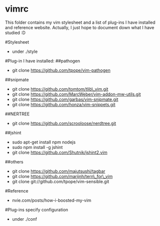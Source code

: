 vimrc
=====
This folder contains my vim stylesheet and a list of plug-ins I have installed 
and reference website. Actually, I just hope to document down what I have studied :D


#Stylesheet 
*	under ./style

#Plug-in I have installed: 
##pathogen
*	git clone https://github.com/tpope/vim-pathogen

##snipmate
*	git clone https://github.com/tomtom/tlib\_vim.git
*	git clone https://github.com/MarcWeber/vim-addon-mw-utils.git
*	git clone https://github.com/garbas/vim-snipmate.git
*	git clone https://github.com/honza/vim-snippets.git

##NERTREE
*	git clone https://github.com/scrooloose/nerdtree.git

##jshint
*	sudo apt-get install npm nodejs
*	sudo npm install -g jshint
*	git clone https://github.com/Shutnik/jshint2.vim

##others
*	git clone https://github.com/majutsushi/tagbar
*	git clone https://github.com/marijnh/tern\_for\_vim
*	git clone git://github.com/tpope/vim-sensible.git

#Reference
*	nvie.com/posts/how-i-boosted-my-vim

#Plug-ins specify configuration
*	under ./conf

